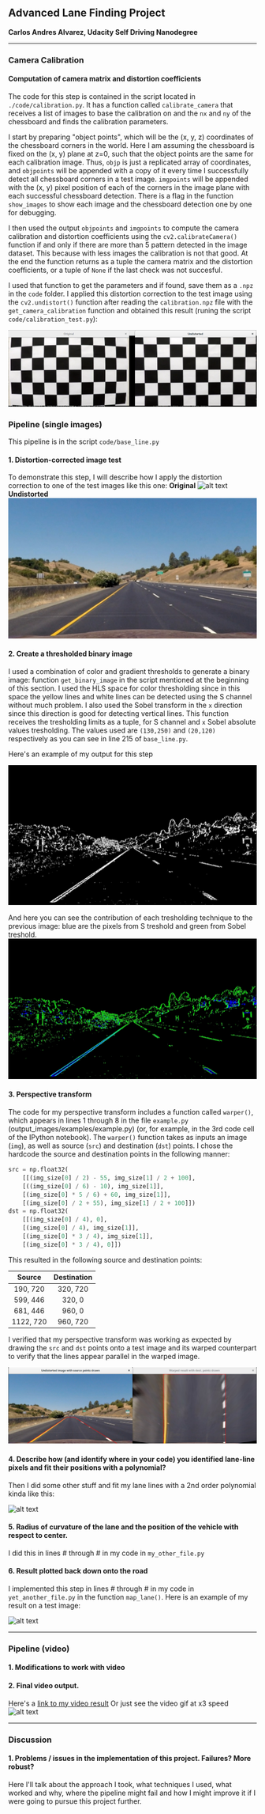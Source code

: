 ## Advanced Lane Finding Project

**Carlos Andres Alvarez, Udacity Self Driving Nanodegree**


[//]: # (Image References)

[image1]: ./output_images/cal_check.png "Undistorted"
[image2a]: ./test_images/straight_lines1.jpg "Road Transformed"
[image2b]: ./output_images/undistorted.jpg "Road UndisTransformed"
[image3a]: ./output_images/gray_binary.jpg "Binary Example"
[image3b]: ./output_images/color_binary.jpg "Binary Example2"
[image4]: ./output_images/srcwarped.png "Warp Example"
[image5]: ./examples/color_fit_lines.jpg "Fit Visual"
[image6]: ./examples/example_output.jpg "Output"
[video1]: ./project_video.mp4 "Video"

[videogif]: https://raw.githubusercontent.com/charlielito/CarND-Advanced-Lane-Lines/master/project_video_result.gif "S"

---

### Camera Calibration

#### Computation of camera matrix and distortion coefficients

The code for this step is contained in the script located in `./code/calibration.py`. It has a function called `calibrate_camera` that receives a list of images to base the calibration on and the `nx` and `ny` of the chessboard and finds the calibration parameters.

I start by preparing "object points", which will be the (x, y, z) coordinates of the chessboard corners in the world. Here I am assuming the chessboard is fixed on the (x, y) plane at z=0, such that the object points are the same for each calibration image.  Thus, `objp` is just a replicated array of coordinates, and `objpoints` will be appended with a copy of it every time I successfully detect all chessboard corners in a test image.  `imgpoints` will be appended with the (x, y) pixel position of each of the corners in the image plane with each successful chessboard detection. There is a flag in the function  `show_images` to show each image and the chessboard detection one by one for debugging.

I then used the output `objpoints` and `imgpoints` to compute the camera calibration and distortion coefficients using the `cv2.calibrateCamera()` function if and only if there are more than 5 pattern detected in the image dataset. This because with less images the calibration is not that good. At the end the function returns as a tuple the camera matrix and the distortion coefficients, or a tuple of `None` if the last check was not succesful.

I used that function to get the parameters and if found, save them as a `.npz` in the `code` folder. I applied this distortion correction to the test image using the `cv2.undistort()` function after reading the `calibration.npz` file with the `get_camera_calibration` function and obtained this result (runing the script `code/calibration_test.py`): 

![alt text][image1]

### Pipeline (single images)

This pipeline is in the script `code/base_line.py`

#### 1. Distortion-corrected image test

To demonstrate this step, I will describe how I apply the distortion correction to one of the test images like this one:
**Original**
![alt text][image2a]
**Undistorted**
![alt text][image2b]


#### 2. Create a thresholded binary image

I used a combination of color and gradient thresholds to generate a binary image: function `get_binary_image` in the script mentioned at the beginning of this section. I used the HLS space for color thresholding since in this space the yellow lines and white lines can be detected using the S channel without much problem. I also used the Sobel transform in the `x` direction since this direction is good for detecting vertical lines. This function receives the tresholding limits as a tuple, for S channel and `x` Sobel absolute values tresholding. The values used are `(130,250)` and `(20,120)` respectively as you can see in line 215 of `base_line.py`.

Here's an example of my output for this step

![alt text][image3a]

And here you can see the contribution of each tresholding technique to the previous image: blue are the pixels from S treshold and green from Sobel treshold.
![alt text][image3b]


#### 3. Perspective transform

The code for my perspective transform includes a function called `warper()`, which appears in lines 1 through 8 in the file `example.py` (output_images/examples/example.py) (or, for example, in the 3rd code cell of the IPython notebook).  The `warper()` function takes as inputs an image (`img`), as well as source (`src`) and destination (`dst`) points.  I chose the hardcode the source and destination points in the following manner:

```python
src = np.float32(
    [[(img_size[0] / 2) - 55, img_size[1] / 2 + 100],
    [((img_size[0] / 6) - 10), img_size[1]],
    [(img_size[0] * 5 / 6) + 60, img_size[1]],
    [(img_size[0] / 2 + 55), img_size[1] / 2 + 100]])
dst = np.float32(
    [[(img_size[0] / 4), 0],
    [(img_size[0] / 4), img_size[1]],
    [(img_size[0] * 3 / 4), img_size[1]],
    [(img_size[0] * 3 / 4), 0]])
```


This resulted in the following source and destination points:

| Source        | Destination   | 
|:-------------:|:-------------:| 
| 190, 720      | 320, 720      | 
| 599, 446      | 320, 0        |
| 681, 446      | 960, 0        |
| 1122, 720     | 960, 720      |

I verified that my perspective transform was working as expected by drawing the `src` and `dst` points onto a test image and its warped counterpart to verify that the lines appear parallel in the warped image.

![alt text][image4]

#### 4. Describe how (and identify where in your code) you identified lane-line pixels and fit their positions with a polynomial?

Then I did some other stuff and fit my lane lines with a 2nd order polynomial kinda like this:

![alt text][image5]

#### 5. Radius of curvature of the lane and the position of the vehicle with respect to center.

I did this in lines # through # in my code in `my_other_file.py`

#### 6. Result plotted back down onto the road

I implemented this step in lines # through # in my code in `yet_another_file.py` in the function `map_lane()`.  Here is an example of my result on a test image:

![alt text][image6]

---

### Pipeline (video)

#### 1. Modifications to work with video


#### 2. Final video output.

Here's a [link to my video result](./output.mp4)
Or just see the video gif at x3 speed
![alt text][videogif]

---

### Discussion

#### 1. Problems / issues in the implementation of this project. Failures? More robust?

Here I'll talk about the approach I took, what techniques I used, what worked and why, where the pipeline might fail and how I might improve it if I were going to pursue this project further.  
